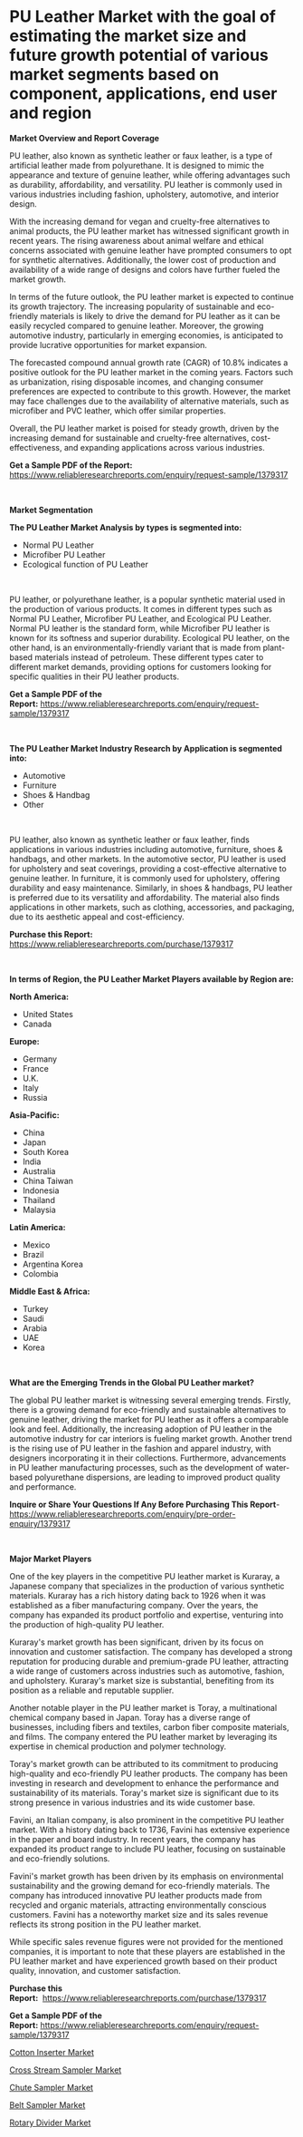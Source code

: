 <p><h1>PU Leather Market with the goal of estimating the market size and future growth potential of various market segments based on component, applications, end user and region</h1></p><p><strong>Market Overview and Report Coverage</strong></p>
<p><p>PU leather, also known as synthetic leather or faux leather, is a type of artificial leather made from polyurethane. It is designed to mimic the appearance and texture of genuine leather, while offering advantages such as durability, affordability, and versatility. PU leather is commonly used in various industries including fashion, upholstery, automotive, and interior design.</p><p>With the increasing demand for vegan and cruelty-free alternatives to animal products, the PU leather market has witnessed significant growth in recent years. The rising awareness about animal welfare and ethical concerns associated with genuine leather have prompted consumers to opt for synthetic alternatives. Additionally, the lower cost of production and availability of a wide range of designs and colors have further fueled the market growth.</p><p>In terms of the future outlook, the PU leather market is expected to continue its growth trajectory. The increasing popularity of sustainable and eco-friendly materials is likely to drive the demand for PU leather as it can be easily recycled compared to genuine leather. Moreover, the growing automotive industry, particularly in emerging economies, is anticipated to provide lucrative opportunities for market expansion.</p><p>The forecasted compound annual growth rate (CAGR) of 10.8% indicates a positive outlook for the PU leather market in the coming years. Factors such as urbanization, rising disposable incomes, and changing consumer preferences are expected to contribute to this growth. However, the market may face challenges due to the availability of alternative materials, such as microfiber and PVC leather, which offer similar properties.</p><p>Overall, the PU leather market is poised for steady growth, driven by the increasing demand for sustainable and cruelty-free alternatives, cost-effectiveness, and expanding applications across various industries.</p></p>
<p><strong>Get a Sample PDF of the Report:</strong> <a href="https://www.reliableresearchreports.com/enquiry/request-sample/1379317">https://www.reliableresearchreports.com/enquiry/request-sample/1379317</a></p>
<p>&nbsp;</p>
<p><strong>Market Segmentation</strong></p>
<p><strong>The PU Leather Market Analysis by types is segmented into:</strong></p>
<p><ul><li>Normal PU Leather</li><li>Microfiber PU Leather</li><li>Ecological function of PU Leather</li></ul></p>
<p>&nbsp;</p>
<p><p>PU leather, or polyurethane leather, is a popular synthetic material used in the production of various products. It comes in different types such as Normal PU Leather, Microfiber PU Leather, and Ecological PU Leather. Normal PU leather is the standard form, while Microfiber PU leather is known for its softness and superior durability. Ecological PU leather, on the other hand, is an environmentally-friendly variant that is made from plant-based materials instead of petroleum. These different types cater to different market demands, providing options for customers looking for specific qualities in their PU leather products.</p></p>
<p><strong>Get a Sample PDF of the Report:</strong>&nbsp;<a href="https://www.reliableresearchreports.com/enquiry/request-sample/1379317">https://www.reliableresearchreports.com/enquiry/request-sample/1379317</a></p>
<p>&nbsp;</p>
<p><strong>The PU Leather Market Industry Research by Application is segmented into:</strong></p>
<p><ul><li>Automotive</li><li>Furniture</li><li>Shoes & Handbag</li><li>Other</li></ul></p>
<p>&nbsp;</p>
<p><p>PU leather, also known as synthetic leather or faux leather, finds applications in various industries including automotive, furniture, shoes & handbags, and other markets. In the automotive sector, PU leather is used for upholstery and seat coverings, providing a cost-effective alternative to genuine leather. In furniture, it is commonly used for upholstery, offering durability and easy maintenance. Similarly, in shoes & handbags, PU leather is preferred due to its versatility and affordability. The material also finds applications in other markets, such as clothing, accessories, and packaging, due to its aesthetic appeal and cost-efficiency.</p></p>
<p><strong>Purchase this Report:</strong>&nbsp; <a href="https://www.reliableresearchreports.com/purchase/1379317">https://www.reliableresearchreports.com/purchase/1379317</a></p>
<p>&nbsp;</p>
<p><strong>In terms of Region, the PU Leather Market Players available by Region are:</strong></p>
<p>
    <p> <strong> North America: </strong>
        <ul>
            <li>United States</li>
            <li>Canada</li>
        </ul>
        </p> 
    <p> <strong> Europe: </strong>
        <ul>
            <li>Germany</li>
            <li>France</li>
            <li>U.K.</li>
            <li>Italy</li>
            <li>Russia</li>
        </ul>
        </p> 
    <p> <strong> Asia-Pacific: </strong>
        <ul>
            <li>China</li>
            <li>Japan</li>
            <li>South Korea</li>
            <li>India</li>
            <li>Australia</li>
            <li>China Taiwan</li>
            <li>Indonesia</li>
            <li>Thailand</li>
            <li>Malaysia</li>
        </ul>
        </p> 
    <p> <strong> Latin America: </strong>
        <ul>
            <li>Mexico</li>
            <li>Brazil</li>
            <li>Argentina Korea</li>
            <li>Colombia</li>
        </ul>
        </p> 
    <p> <strong> Middle East & Africa: </strong>
        <ul>
            <li>Turkey</li>
            <li>Saudi</li>
            <li>Arabia</li>
            <li>UAE</li>
            <li>Korea</li>
        </ul>
    </p>
    </p>
<p>&nbsp;</p>
<p><strong>What are the Emerging Trends in the Global PU Leather market?</strong></p>
<p><p>The global PU leather market is witnessing several emerging trends. Firstly, there is a growing demand for eco-friendly and sustainable alternatives to genuine leather, driving the market for PU leather as it offers a comparable look and feel. Additionally, the increasing adoption of PU leather in the automotive industry for car interiors is fueling market growth. Another trend is the rising use of PU leather in the fashion and apparel industry, with designers incorporating it in their collections. Furthermore, advancements in PU leather manufacturing processes, such as the development of water-based polyurethane dispersions, are leading to improved product quality and performance.</p></p>
<p><strong>Inquire or Share Your Questions If Any Before Purchasing This Report</strong>- <a href="https://www.reliableresearchreports.com/enquiry/pre-order-enquiry/1379317">https://www.reliableresearchreports.com/enquiry/pre-order-enquiry/1379317</a></p>
<p>&nbsp;</p>
<p><strong>Major Market Players</strong></p>
<p><p>One of the key players in the competitive PU leather market is Kuraray, a Japanese company that specializes in the production of various synthetic materials. Kuraray has a rich history dating back to 1926 when it was established as a fiber manufacturing company. Over the years, the company has expanded its product portfolio and expertise, venturing into the production of high-quality PU leather.</p><p>Kuraray's market growth has been significant, driven by its focus on innovation and customer satisfaction. The company has developed a strong reputation for producing durable and premium-grade PU leather, attracting a wide range of customers across industries such as automotive, fashion, and upholstery. Kuraray's market size is substantial, benefiting from its position as a reliable and reputable supplier.</p><p>Another notable player in the PU leather market is Toray, a multinational chemical company based in Japan. Toray has a diverse range of businesses, including fibers and textiles, carbon fiber composite materials, and films. The company entered the PU leather market by leveraging its expertise in chemical production and polymer technology.</p><p>Toray's market growth can be attributed to its commitment to producing high-quality and eco-friendly PU leather products. The company has been investing in research and development to enhance the performance and sustainability of its materials. Toray's market size is significant due to its strong presence in various industries and its wide customer base.</p><p>Favini, an Italian company, is also prominent in the competitive PU leather market. With a history dating back to 1736, Favini has extensive experience in the paper and board industry. In recent years, the company has expanded its product range to include PU leather, focusing on sustainable and eco-friendly solutions.</p><p>Favini's market growth has been driven by its emphasis on environmental sustainability and the growing demand for eco-friendly materials. The company has introduced innovative PU leather products made from recycled and organic materials, attracting environmentally conscious customers. Favini has a noteworthy market size and its sales revenue reflects its strong position in the PU leather market.</p><p>While specific sales revenue figures were not provided for the mentioned companies, it is important to note that these players are established in the PU leather market and have experienced growth based on their product quality, innovation, and customer satisfaction.</p></p>
<p><strong>Purchase this Report:</strong>&nbsp;&nbsp;<a href="https://www.reliableresearchreports.com/purchase/1379317">https://www.reliableresearchreports.com/purchase/1379317</a></p>
<p></p>
<p><strong>Get a Sample PDF of the Report:</strong>&nbsp;<a href="https://www.reliableresearchreports.com/enquiry/request-sample/1379317">https://www.reliableresearchreports.com/enquiry/request-sample/1379317</a></p>
<p><p><a href="https://medium.com/@kejsioni/cotton-inserter-market-insights-into-market-cagr-market-trends-and-growth-strategies-b58f5c5ecd49">Cotton Inserter Market</a></p><p><a href="https://medium.com/@adeafrashri2022/cross-stream-sampler-market-outlook-industry-overview-and-forecast-2023-to-2030-c2d358f30ecc">Cross Stream Sampler Market</a></p><p><a href="https://medium.com/@yjwzfixtb68151/chute-sampler-market-size-cagr-trends-2024-2030-e7a8e5f64a6f">Chute Sampler Market</a></p><p><a href="https://medium.com/@alesiabrahimi58/analyzing-belt-sampler-market-global-industry-perspective-and-forecast-2023-to-2030-0f9b3a518267">Belt Sampler Market</a></p><p><a href="https://medium.com/@kyliemorgan1913/rotary-divider-market-outlook-industry-overview-and-forecast-2023-to-2030-71d9b9645937">Rotary Divider Market</a></p></p>